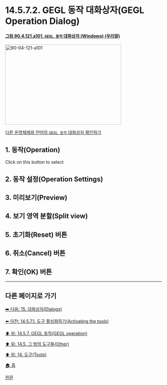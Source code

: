# 14.5.7.2. GEGL 동작 대화상자(GEGL Operation Dialog)

<a id="90-04-121-a101"></a>

#### [그림 90.4.121.a101. `GEGL 동작` 대화상자 (Windows) (우리말)](./90-04-121-gegl_operation.md#90-04-121-a101)
<img width="373" height="257" alt="90-04-121-a101" src="https://github.com/wonder13662/gimp/assets/15767104/14ee3345-338f-4559-b2a4-7d0224f17083" />

[다른 운영체제와 언어의 `GEGL 동작` 대화상자 확인하기](./90-04-121-gegl_operation.md#90-04-121-a102)

<a id="14-05-07-02-s1"></a>

## 1. 동작(Operation)

Click on this button to select 

<a id="14-05-07-02-s2"></a>

## 2. 동작 설정(Operation Settings)

<a id="14-05-07-02-s3"></a>

## 3. 미리보기(Preview)

<a id="14-05-07-02-s4"></a>

## 4. 보기 영역 분할(Split view)

<a id="14-05-07-02-s5"></a>

## 5. 초기화(Reset) 버튼

<a id="14-05-07-02-s6"></a>

## 6. 취소(Cancel) 버튼

<a id="14-05-07-02-s7"></a>

## 7. 확인(OK) 버튼

***

## 다른 페이지로 가기

[➡️ 다음: 15. 대화상자(Dialogs)](./15-00-dialogs.md)

[⬅️ 이전: 14.5.7.1. 도구 활성화하기(Activating the tools)](./14-05-07-01-activating_the_tool.md)

[⬆️ 위: 14.5.7. GEGL 동작(GEGL operation)](./14-05-07-00-gegl_operation.md)

[⬆️ 위: 14.5. 그 밖의 도구들(Other)](./14-05-00-other.md)

[⬆️ 위: 14. 도구(Tools)](./14-00-tools.md)

[🏠 홈](./00-home.md)

[원문](https://docs.gimp.org/2.10/ko/gimp-tool-gegl.html#idm17260)